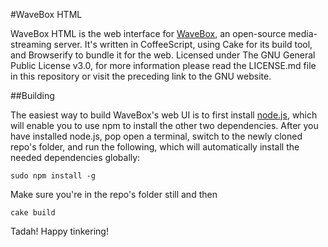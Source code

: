 #WaveBox HTML

WaveBox HTML is the web interface for [WaveBox](https://github.com/einsteinx2/WaveBox), an open-source media-streaming server.  It's written in CoffeeScript, using Cake for its build tool, and Browserify to bundle it for the web.  Licensed under The GNU General Public License v3.0, for more information please read the LICENSE.md file in this repository or visit the preceding link to the GNU website.



##Building



The easiest way to build WaveBox's web UI is to first install [node.js](http://nodejs.org/), which will enable you to use npm to install the other two dependencies.  After you have installed node.js, pop open a terminal, switch to the newly cloned repo's folder, and run the following, which will automatically install the needed dependencies globally:

    sudo npm install -g

Make sure you're in the repo's folder still and then

    cake build

Tadah! Happy tinkering!
